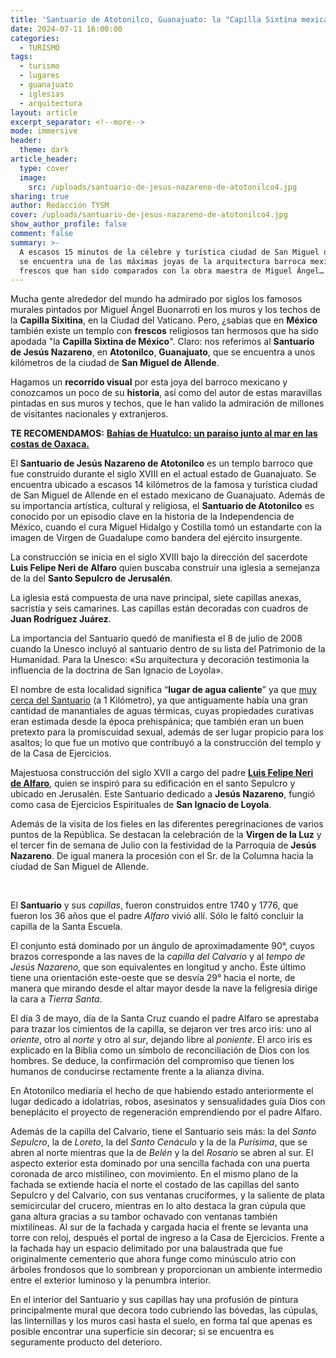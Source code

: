 ```yaml
---
title: 'Santuario de Atotonilco, Guanajuato: la "Capilla Sixtina mexicana"'
date: 2024-07-11 16:00:00
categories:
  - TURISMO
tags:
  - turismo
  - lugares
  - guanajuato
  - iglesias
  - arquitectura
layout: article
excerpt_separator: <!--more-->
mode: immersive
header:
  theme: dark
article_header:
  type: cover
  image:
    src: /uploads/santuario-de-jesus-nazareno-de-atotonilco4.jpg
sharing: true
author: Redacción TYSM
cover: /uploads/santuario-de-jesus-nazareno-de-atotonilco4.jpg
show_author_profile: false
comment: false
summary: >-
  A escasos 15 minutos de la célebre y turística ciudad de San Miguel de Allende
  se encuentra una de las máximas joyas de la arquitectura barroca mexicana, con
  frescos que han sido comparados con la obra maestra de Miguel Ángel…
---
```

Mucha gente alrededor del mundo ha admirado por siglos los famosos murales pintados por Miguel Ángel Buonarroti en los muros y los techos de la **Capilla Sixitina**, en la Ciudad del Vaticano. Pero, ¿sabías que en **México** también existe un templo con **frescos** religiosos tan hermosos que ha sido apodada "la **Capilla Sixtina de México**". Claro: nos referimos al **Santuario de Jesús Nazareno**, en **Atotonilco**, **Guanajuato**, que se encuentra a unos kilómetros de la ciudad de **San Miguel de Allende**.

Hagamos un **recorrido visual** por esta joya del barroco mexicano y conozcamos un poco de su **historia**, así como del autor de estas maravillas pintadas en sus muros y techos, que le han valido la admiración de millones de visitantes nacionales y extranjeros.

**TE RECOMENDAMOS:** [**Bahías de Huatulco: un paraíso junto al mar en las costas de Oaxaca.**](https://blog.tonoysumariachi.com/turismo/2024/03/26/bah%C3%ADas-de-huatulco-un-para%C3%ADso-junto-al-mar-en-las-costas-de-oaxaca.html)

El **Santuario de Jesús Nazareno de Atotonilco** es un templo barroco que fue construido durante el siglo XVIII en el actual estado de Guanajuato. Se encuentra ubicado a escasos 14 kilómetros de la famosa y turística ciudad de San Miguel de Allende en el estado mexicano de Guanajuato. Además de su importancia artística, cultural y religiosa, el **Santuario de Atotonilco** es conocido por un episodio clave en la historia de la Independencia de México, cuando el cura Miguel Hidalgo y Costilla tomó un estandarte con la imagen de Virgen de Guadalupe como bandera del ejército insurgente.

La construcción se inicia en el siglo XVIII bajo la dirección del sacerdote **Luis Felipe Neri de Alfaro** quien buscaba construir una iglesia a semejanza de la del **Santo Sepulcro de Jerusalén**.

La iglesia está compuesta de una nave principal, siete capillas anexas, sacristía y seis camarines. Las capillas están decoradas con cuadros de **Juan Rodríguez Juárez**.

La importancia del Santuario quedó de manifiesta el 8 de julio de 2008 cuando la Unesco incluyó al santuario dentro de su lista del Patrimonio de la Humanidad. Para la Unesco: «Su arquitectura y decoración testimonia la influencia de la doctrina de San Ignacio de Loyola».

El nombre de esta localidad significa “**lugar de agua caliente**” ya que [muy cerca del Santuario](https://www.santuariodeatotonilco.org/el-santuario-y-su-casa-de-ejercicios/ubicacion-del-santuario/ "Ubicación del Santuario") (a 1 Kilómetro), ya que antiguamente había una gran cantidad de manantiales de aguas térmicas, cuyas propiedades curativas eran estimada desde la época prehispánica; que también eran un buen pretexto para la promiscuidad sexual, además de ser lugar propicio para los asaltos; lo que fue un motivo que contribuyó a la construcción del templo y de la Casa de Ejercicios.

Majestuosa construcción del siglo XVII a cargo del padre [**Luis Felipe Neri de Alfaro**](https://www.santuariodeatotonilco.org/el-santuario-de-atotonilco/luis-felipe-neri-de-alfaro/ "Luis Felipe Neri de Alfaro"), quien se inspiró para su edificación en el santo Sepulcro y ubicado en Jerusalén. Este Santuario dedicado a **Jesús Nazareno**, fungió como casa de Ejercicios Espirituales de **San Ignacio de Loyola**.

Además de la visita de los fieles en las diferentes peregrinaciones de varios puntos de la República. Se destacan la celebración de la **Virgen de la Luz** y el tercer fin de semana de Julio con la festividad de la Parroquia de **Jesús Nazareno**. De igual manera la procesión con el Sr. de la Columna hacia la ciudad de San Miguel de Allende.

&nbsp;

El **Santuario** y sus *capillas*, fueron construidos entre 1740 y 1776, que fueron los 36 años que el padre *Alfaro* vivió allí. Sólo le faltó concluir la capilla de la Santa Escuela.

El conjunto está dominado por un ángulo de aproximadamente 90°, cuyos brazos corresponde a las naves de la *capilla del Calvario* y al *tempo de Jesús Nazareno*, que son equivalentes en longitud y ancho. Éste último tiene una orientación este-oeste que se desvía 29° hacia el norte, de manera que mirando desde el altar mayor desde la nave la feligresía dirige la cara a *Tierra Santa*.

El día 3 de mayo, día de la Santa Cruz cuando el padre Alfaro se aprestaba para trazar los cimientos de la capilla, se dejaron ver tres arco iris: uno al *oriente*, otro al *norte* y otro al *sur*, dejando libre al *poniente*. El arco iris es explicado en la Biblia como un símbolo de reconciliación de Dios con los hombres. Se deduce, la confirmación del compromiso que tienen los humanos de conducirse rectamente frente a la alianza divina.

En Atotonilco mediaría el hecho de que habiendo estado anteriormente el lugar dedicado a idolatrías, robos, asesinatos y sensualidades guía Dios con beneplácito el proyecto de regeneración emprendiendo por el padre Alfaro.

Además de la capilla del Calvario, tiene el Santuario seis más: la del *Santo Sepulcro*, la de *Loreto*, la del *Santo Cenáculo* y la de la *Purísima*, que se abren al norte mientras que la de *Belén* y la del *Rosario* se abren al sur. El aspecto exterior esta dominado por una sencilla fachada con una puerta coronada de arco mistilíneo, con movimiento. En el mismo plano de la fachada se extiende hacia el norte el costado de las capillas del santo Sepulcro y del Calvario, con sus ventanas cruciformes, y la saliente de plata semicircular del crucero, mientras en lo alto destaca la gran cúpula que gana altura gracias a su tambor ochavado con ventanas también mixtilíneas. Al sur de la fachada y cargada hacia el frente se levanta una torre con reloj, después el portal de ingreso a la Casa de Ejercicios. Frente a la fachada hay un espacio delimitado por una balaustrada que fue originalmente cementerio que ahora funge como minúsculo atrio con árboles frondosos que lo sombrean y proporcionan un ambiente intermedio entre el exterior luminoso y la penumbra interior.

En el interior del Santuario y sus capillas hay una profusión de pintura principalmente mural que decora todo cubriendo las bóvedas, las cúpulas, las linternillas y los muros casi hasta el suelo, en forma tal que apenas es posible encontrar una superficie sin decorar; si se encuentra es seguramente producto del deterioro.